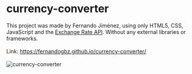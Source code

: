 # currency-converter
This project was made by Fernando Jiménez, using only HTML5, CSS, JavaScript and the <a href="https://www.exchangerate-api.com/">Exchange Rate API</a>. Without any external libraries or frameworks.
<br>
<br>
Link: https://fernandogbz.github.io/currency-converter/
<br>
<br>
![currency-converter](https://user-images.githubusercontent.com/112293116/228242876-976952a7-1420-4745-857d-2409aae0521c.png)
